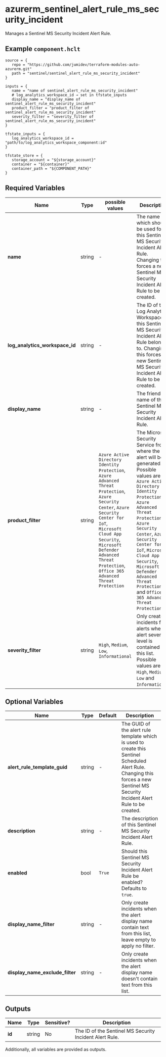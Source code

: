 # azurerm_sentinel_alert_rule_ms_security_incident

Manages a Sentinel MS Security Incident Alert Rule.

## Example `component.hclt`

```hcl
source = {
   repo = "https://github.com/jumidev/terraform-modules-auto-azurerm.git"   
   path = "sentinel/sentinel_alert_rule_ms_security_incident"   
}

inputs = {
   name = "name of sentinel_alert_rule_ms_security_incident"   
   # log_analytics_workspace_id → set in tfstate_inputs
   display_name = "display_name of sentinel_alert_rule_ms_security_incident"   
   product_filter = "product_filter of sentinel_alert_rule_ms_security_incident"   
   severity_filter = "severity_filter of sentinel_alert_rule_ms_security_incident"   
}

tfstate_inputs = {
   log_analytics_workspace_id = "path/to/log_analytics_workspace_component:id"   
}

tfstate_store = {
   storage_account = "${storage_account}"   
   container = "${container}"   
   container_path = "${COMPONENT_PATH}"   
}

```

## Required Variables

| Name | Type |  possible values |  Description |
| ---- | --------- |  ----------- | ----------- |
| **name** | string |  -  |  The name which should be used for this Sentinel MS Security Incident Alert Rule. Changing this forces a new Sentinel MS Security Incident Alert Rule to be created. | 
| **log_analytics_workspace_id** | string |  -  |  The ID of the Log Analytics Workspace this Sentinel MS Security Incident Alert Rule belongs to. Changing this forces a new Sentinel MS Security Incident Alert Rule to be created. | 
| **display_name** | string |  -  |  The friendly name of this Sentinel MS Security Incident Alert Rule. | 
| **product_filter** | string |  `Azure Active Directory Identity Protection`, `Azure Advanced Threat Protection`, `Azure Security Center`, `Azure Security Center for IoT`, `Microsoft Cloud App Security`, `Microsoft Defender Advanced Threat Protection`, `Office 365 Advanced Threat Protection`  |  The Microsoft Security Service from where the alert will be generated. Possible values are `Azure Active Directory Identity Protection`, `Azure Advanced Threat Protection`, `Azure Security Center`, `Azure Security Center for IoT`, `Microsoft Cloud App Security`, `Microsoft Defender Advanced Threat Protection` and `Office 365 Advanced Threat Protection`. | 
| **severity_filter** | string |  `High`, `Medium`, `Low`, `Informational`  |  Only create incidents from alerts when alert severity level is contained in this list. Possible values are `High`, `Medium`, `Low` and `Informational`. | 

## Optional Variables

| Name | Type |  Default  |  Description |
| ---- | --------- |  ----------- | ----------- |
| **alert_rule_template_guid** | string |  -  |  The GUID of the alert rule template which is used to create this Sentinel Scheduled Alert Rule. Changing this forces a new Sentinel MS Security Incident Alert Rule to be created. | 
| **description** | string |  -  |  The description of this Sentinel MS Security Incident Alert Rule. | 
| **enabled** | bool |  `True`  |  Should this Sentinel MS Security Incident Alert Rule be enabled? Defaults to `true`. | 
| **display_name_filter** | string |  -  |  Only create incidents when the alert display name contain text from this list, leave empty to apply no filter. | 
| **display_name_exclude_filter** | string |  -  |  Only create incidents when the alert display name doesn't contain text from this list. | 



## Outputs

| Name | Type | Sensitive? | Description |
| ---- | ---- | --------- | --------- |
| **id** | string | No  | The ID of the Sentinel MS Security Incident Alert Rule. | 

Additionally, all variables are provided as outputs.
